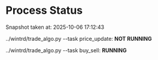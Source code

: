 # Process Status

Snapshot taken at: 2025-10-06 17:12:43

../wintrd/trade_algo.py --task price_update: **NOT RUNNING**

../wintrd/trade_algo.py --task buy_sell: **RUNNING**

